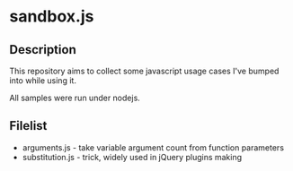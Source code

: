 sandbox.js
==========

Description
-----------
This repository aims to collect some javascript usage cases
I've bumped into while using it.

All samples were run under nodejs.

Filelist
--------
  * arguments.js    - take variable argument count from function parameters
  * substitution.js - trick, widely used in jQuery plugins making
